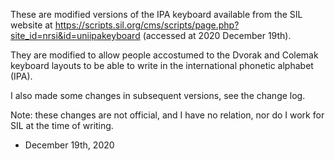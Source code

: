 These are modified versions of the IPA keyboard available from the SIL website at https://scripts.sil.org/cms/scripts/page.php?site_id=nrsi&id=uniipakeyboard (accessed at 2020 December 19th). 

They are modified to allow people accostumed to the Dvorak and Colemak keyboard layouts to be able to write in the international phonetic alphabet (IPA).

I also made some changes in subsequent versions, see the change log.

Note: these changes are not official, and I have no relation, nor do I work for SIL at the time of writing.

- December 19th, 2020